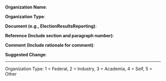 **Organization Name**:

**Organization Type**:

**Document (e.g., ElectionResultsReporting)**:

**Reference (Include section and paragraph number)**:

**Comment (Include rationale for comment)**:

**Suggested Change**:

---

Organization Type: 1 = Federal, 2 = Industry, 3 = Academia, 4 = Self, 5 = Other

